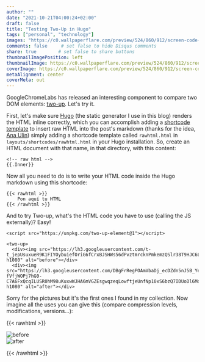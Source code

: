 ```yaml
---
author: ""
date: "2021-10-21T04:00:24+02:00"
draft: false
title: "Testing Two-Up in Hugo"
tags: ["personal", "technology"]
images: "https://c0.wallpaperflare.com/preview/524/860/912/screen-code-coding-programming.jpg"
comments: false     # set false to hide Disqus comments
share: true        # set false to share buttons
thumbnailImagePosition: left
thumbnailImage: https://c0.wallpaperflare.com/preview/524/860/912/screen-code-coding-programming.jpg
coverImage: https://c0.wallpaperflare.com/preview/524/860/912/screen-code-coding-programming.jpg
metaAlignment: center
coverMeta: out
---
```


GoogleChromeLabs has released an interesting component to compare two DOM elements: [two-up](https://github.com/GoogleChromeLabs/two-up). Let's try it.

<!--more-->

First, let's make sure [Hugo](https://gohugo.io) (the static generator I use in this blog) renders the HTML inline correctly, which you can accomplish adding a [shortcode template](https://gohugo.io/templates/shortcode-templates/) to insert raw HTML into the post's markdown (thanks for the idea, [Ana Ulin](https://anaulin.org/blog/hugo-raw-html-shortcode/)) simply adding a shortcode template called `rawhtml.html` in `layouts/shortcodes/rawhtml.html` in your Hugo installation. So, create an HTML document with that name, in that directory, with this content:

```
<!-- raw html -->
{{.Inner}}
```

Now all you need to do is to write your HTML code inside the Hugo markdown using this shortcode:

```
{{< rawhtml >}}
    Pon aquí tu HTML
{{< /rawhtml >}}
```

And to try Two-up, what's the HTML code you have to use (calling the JS externally)? Easy!

```
<script src="https://unpkg.com/two-up-element@1"></script>

<two-up>
  <div><img src="https://lh3.googleusercontent.com/t-t_jepUsuxueR9K1FIYOybuiefOriG6fCrxBJSHWs56dPvztmrcknPmkemzQSlr38T9HJC6LwOfaVD0yLmpaB0ydCLHqwv8jfaJ9V50OWNORczRJjgD5uoAt1VQZ1BWLX3ueEq3NeU=w1920-h1080" alt="before"></div>
  <div><img src="https://lh3.googleusercontent.com/DBgFrRegPOAmVbaDj_ecDZdn5nJ5B_YeTtj3YtO2gMMgPC5hIqk2m-fVfjWOPj7hG0-C7A6FxQcqILUSR0hM98uKuxwWJHA6mVGZEsgwqzeqLowftjeUnfNp10xS6bzQ7IDUoDl6Mq4=w1920-h1080" alt="after"></div>
```

Sorry for the pictures but it's the first ones I found in my collection. Now imagine all the uses you can give this (compare compression levels, modifications, versions...):

{{< rawhtml >}}

<script src="https://unpkg.com/two-up-element@1"></script>

<two-up>
  <div><img src="https://lh3.googleusercontent.com/t-t_jepUsuxueR9K1FIYOybuiefOriG6fCrxBJSHWs56dPvztmrcknPmkemzQSlr38T9HJC6LwOfaVD0yLmpaB0ydCLHqwv8jfaJ9V50OWNORczRJjgD5uoAt1VQZ1BWLX3ueEq3NeU=w1920-h1080" alt="before"></div>
  <div><img src="https://lh3.googleusercontent.com/DBgFrRegPOAmVbaDj_ecDZdn5nJ5B_YeTtj3YtO2gMMgPC5hIqk2m-fVfjWOPj7hG0-C7A6FxQcqILUSR0hM98uKuxwWJHA6mVGZEsgwqzeqLowftjeUnfNp10xS6bzQ7IDUoDl6Mq4=w1920-h1080" alt="after"></div>
</two-up>

{{< /rawhtml >}}
